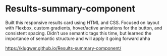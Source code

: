 # Results-summary-component
Built this responsive results card using HTML and CSS. Focused on layout with Flexbox, custom gradients, hover/active animations for the button, and consistent spacing. Didn’t use semantic tags this time, but learned the importance of semantic structure and will apply it going forward ahha

https://klugwer.github.io/Results-summary-component/
